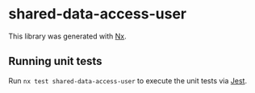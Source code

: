 # shared-data-access-user

This library was generated with [Nx](https://nx.dev).

## Running unit tests

Run `nx test shared-data-access-user` to execute the unit tests via [Jest](https://jestjs.io).
